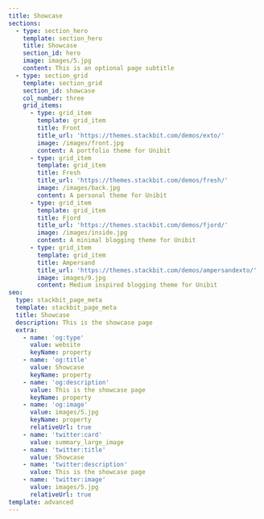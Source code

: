 ```yaml
---
title: Showcase
sections:
  - type: section_hero
    template: section_hero
    title: Showcase
    section_id: hero
    image: images/5.jpg
    content: This is an optional page subtitle
  - type: section_grid
    template: section_grid
    section_id: showcase
    col_number: three
    grid_items:
      - type: grid_item
        template: grid_item
        title: Front
        title_url: 'https://themes.stackbit.com/demos/exto/'
        image: /images/front.jpg
        content: A portfolio theme for Unibit
      - type: grid_item
        template: grid_item
        title: Fresh
        title_url: 'https://themes.stackbit.com/demos/fresh/'
        image: /images/back.jpg
        content: A personal theme for Unibit
      - type: grid_item
        template: grid_item
        title: Fjord
        title_url: 'https://themes.stackbit.com/demos/fjord/'
        image: /images/inside.jpg
        content: A minimal blogging theme for Unibit
      - type: grid_item
        template: grid_item
        title: Ampersand
        title_url: 'https://themes.stackbit.com/demos/ampersandexto/'
        image: images/9.jpg
        content: Medium inspired blogging theme for Unibit
seo:
  type: stackbit_page_meta
  template: stackbit_page_meta
  title: Showcase
  description: This is the showcase page
  extra:
    - name: 'og:type'
      value: website
      keyName: property
    - name: 'og:title'
      value: Showcase
      keyName: property
    - name: 'og:description'
      value: This is the showcase page
      keyName: property
    - name: 'og:image'
      value: images/5.jpg
      keyName: property
      relativeUrl: true
    - name: 'twitter:card'
      value: summary_large_image
    - name: 'twitter:title'
      value: Showcase
    - name: 'twitter:description'
      value: This is the showcase page
    - name: 'twitter:image'
      value: images/5.jpg
      relativeUrl: true
template: advanced
---
```


